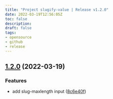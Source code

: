 ```yaml
---
title: "Project slugify-value | Release v1.2.0"
date: 2022-03-19T12:56:05Z
toc: false
description: 
draft: false
tags:
- opensource
- github
- release
---
```

## [1.2.0](https://github.com/rlespinasse/slugify-value/compare/v1.1.0...v1.2.0) (2022-03-19)


### Features

* add slug-maxlength input ([8c6e40f](https://github.com/rlespinasse/slugify-value/commit/8c6e40fa3088cb5b4fec596da0b24648a29c3674))



